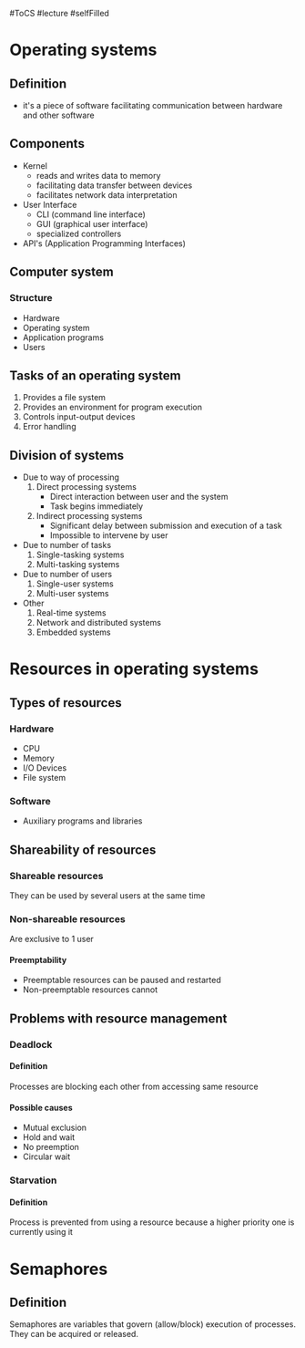 #ToCS #lecture #selfFilled

# Operating systems
## Definition
- it's a piece of software facilitating communication between hardware and other software

## Components
- Kernel
	- reads and writes data to memory
	- facilitating data transfer between devices
	- facilitates network data interpretation
- User Interface
	- CLI (command line interface)
	- GUI (graphical user interface)
	- specialized controllers
- API's (Application Programming Interfaces)

## Computer system
### Structure
- Hardware
- Operating system
- Application programs
- Users

## Tasks of an operating system
1. Provides a file system
2. Provides an environment for program execution
3. Controls input-output devices
4. Error handling

## Division of systems
- Due to way of processing
	1. Direct processing systems
		- Direct interaction between user and the system
		- Task begins immediately
	2. Indirect processing systems
		- Significant delay between submission and execution of a task
		- Impossible to intervene by user
- Due to number of tasks
	1. Single-tasking systems
	2. Multi-tasking systems
- Due to number of users
	1. Single-user systems
	2. Multi-user systems
- Other
	1. Real-time systems
	2. Network and distributed systems
	3. Embedded systems

# Resources in operating systems
## Types of resources
### Hardware
- CPU
- Memory
- I/O Devices
- File system

### Software
- Auxiliary programs and libraries

## Shareability of resources
### Shareable resources
They can be used by several users at the same time

### Non-shareable resources
Are exclusive to 1 user

#### Preemptability
- Preemptable resources can be paused and restarted
- Non-preemptable resources cannot

## Problems with resource management
### Deadlock
#### Definition
Processes are blocking each other from accessing same resource

#### Possible causes
- Mutual exclusion
- Hold and wait
- No preemption
- Circular wait

### Starvation
#### Definition
Process is prevented from using a resource because a higher priority one is currently using it

# Semaphores
## Definition
Semaphores are variables that govern (allow/block) execution of processes. They can be acquired or released.